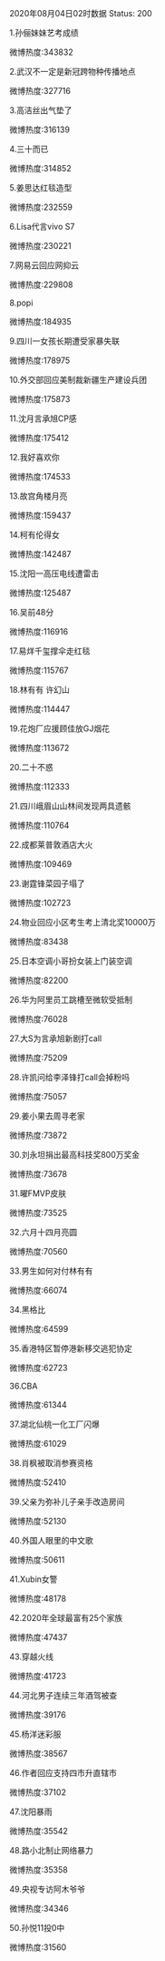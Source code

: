 2020年08月04日02时数据
Status: 200

1.孙俪妹妹艺考成绩

微博热度:343832

2.武汉不一定是新冠跨物种传播地点

微博热度:327716

3.高洁丝出气垫了

微博热度:316139

4.三十而已

微博热度:314852

5.姜思达红毯造型

微博热度:232559

6.Lisa代言vivo S7

微博热度:230221

7.网易云回应网抑云

微博热度:229808

8.popi

微博热度:184935

9.四川一女孩长期遭受家暴失联

微博热度:178975

10.外交部回应美制裁新疆生产建设兵团

微博热度:175873

11.沈月言承旭CP感

微博热度:175412

12.我好喜欢你

微博热度:174533

13.故宫角楼月亮

微博热度:159437

14.柯有伦得女

微博热度:142487

15.沈阳一高压电线遭雷击

微博热度:125487

16.吴前48分

微博热度:116916

17.易烊千玺撑伞走红毯

微博热度:115767

18.林有有 许幻山

微博热度:114447

19.花炮厂应援顾佳放GJ烟花

微博热度:113672

20.二十不惑

微博热度:112333

21.四川峨眉山山林间发现两具遗骸

微博热度:110764

22.成都莱普敦酒店大火

微博热度:109469

23.谢霆锋菜园子塌了

微博热度:102723

24.物业回应小区考生考上清北奖10000万

微博热度:83438

25.日本空调小哥扮女装上门装空调

微博热度:82200

26.华为阿里员工跳槽至微软受抵制

微博热度:76028

27.大S为言承旭新剧打call

微博热度:75209

28.许凯问给李泽锋打call会掉粉吗

微博热度:75057

29.姜小果去周寻老家

微博热度:73872

30.刘永坦捐出最高科技奖800万奖金

微博热度:73678

31.曜FMVP皮肤

微博热度:73525

32.六月十四月亮圆

微博热度:70560

33.男生如何对付林有有

微博热度:66074

34.黑格比

微博热度:64599

35.香港特区暂停港新移交逃犯协定

微博热度:62723

36.CBA

微博热度:61344

37.湖北仙桃一化工厂闪爆

微博热度:61029

38.肖枫被取消参赛资格

微博热度:52410

39.父亲为弥补儿子亲手改造房间

微博热度:52130

40.外国人眼里的中文歌

微博热度:50611

41.Xubin女警

微博热度:48178

42.2020年全球最富有25个家族

微博热度:47437

43.穿越火线

微博热度:41723

44.河北男子连续三年酒驾被查

微博热度:39176

45.杨洋迷彩服

微博热度:38567

46.作者回应支持四市升直辖市

微博热度:37102

47.沈阳暴雨

微博热度:35542

48.路小北制止网络暴力

微博热度:35358

49.央视专访阿木爷爷

微博热度:34346

50.孙悦11投0中

微博热度:31560

